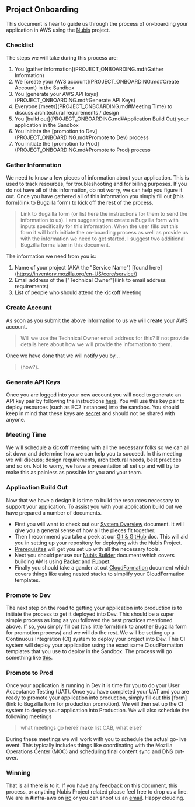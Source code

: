 ﻿## Project Onboarding

This document is hear to guide us through the process of on-boarding your application in AWS using the [Nubis](https://github.com/Nubisproject) project.

### Checklist
The steps we will take during this process are:
 1. You [gather information](PROJECT_ONBOARDING.md#Gather Information)
 1. We [create your AWS account](PROJECT_ONBOARDING.md#Create Account) in the Sandbox
 1. You [generate your AWS API keys](PROJECT_ONBOARDING.md#Generate API Keys)
 1. Everyone [meets](PROJECT_ONBOARDING.md#Meeting Time) to discuss architectural requirements / design
 1. You [build out](PROJECT_ONBOARDING.md#Application Build Out) your application in the Sandbox
 1. You initiate the [promotion to Dev](PROJECT_ONBOARDING.md#Promote to Dev) process
 1. You initiate the [promotion to Prod](PROJECT_ONBOARDING.md#Promote to Prod) process

### Gather Information
We need to know a few pieces of information about your application. This is used to track resources, for troubleshooting and for billing purposes. If you do not have all of this information, do not worry, we can help you figure it out. Once you have gathered all of this information you simply fill out [this form](link to Bugzilla form) to kick off the rest of the process.

> Link to Bugzilla form (or list here the instructions for them to send the information to us). I am suggesting we create a Bugzilla form with inputs specifically for this information. When the user fills out this form it will both initiate the on-boarding process as well as provide us with the information we need to get started. I suggest two additional Bugzilla forms later in this document.

 The information we need from you is:
 1. Name of your project (AKA the "Service Name") [found here] (https://inventory.mozilla.org/en-US/core/service/)
 1. Email address of the ["Technical Owner"](link to email address requirements)
 1. List of people who should attend the kickoff Meeting

### Create Account
As soon as you submit the above information to us we will create your AWS account.
 > Will we use the Technical Owner email address for this? If not provide details here about how we will provide the information to them.

Once we have done that we will notify you by...
> (how?).

### Generate API Keys
Once you are logged into your new account you will need to generate an API key pair by following the instructions [here](http://docs.aws.amazon.com/AWSEC2/latest/UserGuide/ec2-key-pairs.html#having-ec2-create-your-key-pair). You will use this key pair to deploy resources (such as EC2 instances) into the sandbox. You should keep in mind that these keys are [secret](https://github.com/Nubisproject/nubis-docs/blob/master/SECURITY.md) and should not be shared with anyone.

### Meeting Time
We will schedule a kickoff meeting with all the necessary folks so we can all sit down and determine how we can help you to succeed. In this meeting we will discuss; design requirements, architectural needs, best practices and so on. Not to worry, we have a presentation all set up and will try to make this as painless as possible for you and your team.

### Application Build Out
Now that we have a design it is time to build the resources necessary to support your application. To assist you with your application build out we have prepared a number of documents.

 * First you will want to check out our [System Overview](https://github.com/Nubisproject/nubis-docs/blob/master/SYSTEM_OVERVIEW.md) document. It will give you a general sense of how all the pieces fit together.
 * Then I recommend you take a peek at our [Git & GitHub](https://github.com/Nubisproject/nubis-docs/blob/master/GIT_GITHUB.md) doc. This will aid you in setting up your repository for deploying with the Nubis Project.
 * [Prerequisites](https://github.com/Nubisproject/nubis-docs/blob/master/PREREQUISITES.md) will get you set up with all the necessary tools.
 * Next you should peruse our [Nubis Builder](https://github.com/Nubisproject/nubis-builder/blob/master/README.md) document which covers building AMIs using [Packer](https://www.packer.io/) and [Puppet](https://puppetlabs.com/).
 * Finally you should take a gander at out [CloudFormation](https://github.com/Nubisproject/nubis-docs/blob/master/CLOUDFORMATION.md) document which covers things like using nested stacks to simplify your CloudFormation templates.

### Promote to Dev
The next step on the road to getting your application into production is to initiate the process to get it deployed into Dev. This should be a super simple process as long as you followed the best practices mentioned above. If so, you simply fill out [this little form](link to another Bugzilla form for promotion process) and we will do the rest. We will be setting up a Continuous Integration (CI) system to deploy your project into Dev. This CI system will deploy your application using the exact same CloudFormation templates that you use to deploy in the Sandbox. The process will go something like [this](https://mana.mozilla.org/wiki/display/EA/Environment+promotion).

### Promote to Prod
Once your application is running in Dev it is time for you to do your User Acceptance Testing (UAT). Once you have completed your UAT and you are ready to promote your application into production, simply fill out this [form](link to Bugzilla form for production promotion). We will then set up the CI system to deploy your application into Production. We will also schedule the following meetings
> what meetings go here? make list CAB, what else?

During these meetings we will work with you to schedule the actual go-live event. This typically includes things like coordinating with the Mozilla Operations Center (MOC) and scheduling final content sync and DNS cut-over.

### Winning
That is all there is to it. If you have any feedback on this document, this process, or anything Nubis Project related please feel free to drop us a line. We are in #infra-aws on [irc](irc.mozilla.org) or you can shoot us an [email](mailto:infra-aws@mozilla.org). Happy clouding.